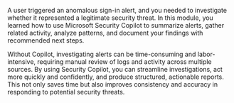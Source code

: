 A user triggered an anomalous sign-in alert, and you needed to investigate whether it represented a legitimate security threat. In this module, you learned how to use Microsoft Security Copilot to summarize alerts, gather related activity, analyze patterns, and document your findings with recommended next steps.

Without Copilot, investigating alerts can be time-consuming and labor-intensive, requiring manual review of logs and activity across multiple sources. By using Security Copilot, you can streamline investigations, act more quickly and confidently, and produce structured, actionable reports. This not only saves time but also improves consistency and accuracy in responding to potential security threats.
